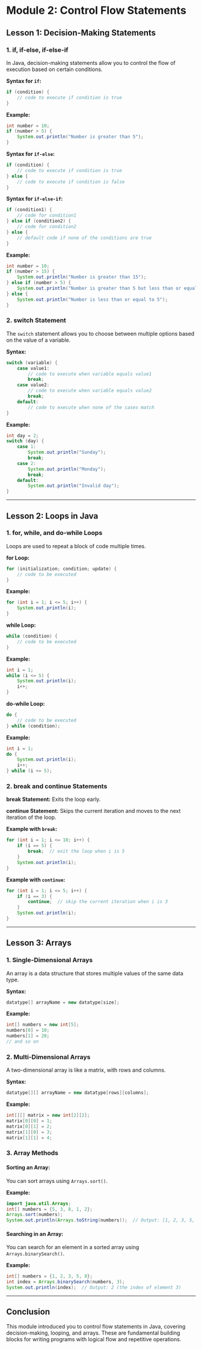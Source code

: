 
# Module 2: Control Flow Statements

## Lesson 1: Decision-Making Statements

### 1. if, if-else, if-else-if

In Java, decision-making statements allow you to control the flow of execution based on certain conditions.

**Syntax for `if`:**
```java
if (condition) {
    // code to execute if condition is true
}
```

**Example:**
```java
int number = 10;
if (number > 5) {
    System.out.println("Number is greater than 5");
}
```

**Syntax for `if-else`:**
```java
if (condition) {
    // code to execute if condition is true
} else {
    // code to execute if condition is false
}
```

**Syntax for `if-else-if`:**
```java
if (condition1) {
    // code for condition1
} else if (condition2) {
    // code for condition2
} else {
    // default code if none of the conditions are true
}
```

**Example:**
```java
int number = 10;
if (number > 15) {
    System.out.println("Number is greater than 15");
} else if (number > 5) {
    System.out.println("Number is greater than 5 but less than or equal to 15");
} else {
    System.out.println("Number is less than or equal to 5");
}
```

### 2. switch Statement

The `switch` statement allows you to choose between multiple options based on the value of a variable.

**Syntax:**
```java
switch (variable) {
    case value1:
        // code to execute when variable equals value1
        break;
    case value2:
        // code to execute when variable equals value2
        break;
    default:
        // code to execute when none of the cases match
}
```

**Example:**
```java
int day = 2;
switch (day) {
    case 1:
        System.out.println("Sunday");
        break;
    case 2:
        System.out.println("Monday");
        break;
    default:
        System.out.println("Invalid day");
}
```

---

## Lesson 2: Loops in Java

### 1. for, while, and do-while Loops

Loops are used to repeat a block of code multiple times.

**for Loop:**
```java
for (initialization; condition; update) {
    // code to be executed
}
```

**Example:**
```java
for (int i = 1; i <= 5; i++) {
    System.out.println(i);
}
```

**while Loop:**
```java
while (condition) {
    // code to be executed
}
```

**Example:**
```java
int i = 1;
while (i <= 5) {
    System.out.println(i);
    i++;
}
```

**do-while Loop:**
```java
do {
    // code to be executed
} while (condition);
```

**Example:**
```java
int i = 1;
do {
    System.out.println(i);
    i++;
} while (i <= 5);
```

### 2. break and continue Statements

**break Statement:** Exits the loop early.

**continue Statement:** Skips the current iteration and moves to the next iteration of the loop.

**Example with `break`:**
```java
for (int i = 1; i <= 10; i++) {
    if (i == 5) {
        break;  // exit the loop when i is 5
    }
    System.out.println(i);
}
```

**Example with `continue`:**
```java
for (int i = 1; i <= 5; i++) {
    if (i == 3) {
        continue;  // skip the current iteration when i is 3
    }
    System.out.println(i);
}
```

---

## Lesson 3: Arrays

### 1. Single-Dimensional Arrays

An array is a data structure that stores multiple values of the same data type.

**Syntax:**
```java
datatype[] arrayName = new datatype[size];
```

**Example:**
```java
int[] numbers = new int[5];
numbers[0] = 10;
numbers[1] = 20;
// and so on
```

### 2. Multi-Dimensional Arrays

A two-dimensional array is like a matrix, with rows and columns.

**Syntax:**
```java
datatype[][] arrayName = new datatype[rows][columns];
```

**Example:**
```java
int[][] matrix = new int[2][2];
matrix[0][0] = 1;
matrix[0][1] = 2;
matrix[1][0] = 3;
matrix[1][1] = 4;
```

### 3. Array Methods

#### Sorting an Array:
You can sort arrays using `Arrays.sort()`.

**Example:**
```java
import java.util.Arrays;
int[] numbers = {5, 3, 8, 1, 2};
Arrays.sort(numbers);
System.out.println(Arrays.toString(numbers));  // Output: [1, 2, 3, 5, 8]
```

#### Searching in an Array:
You can search for an element in a sorted array using `Arrays.binarySearch()`.

**Example:**
```java
int[] numbers = {1, 2, 3, 5, 8};
int index = Arrays.binarySearch(numbers, 3);
System.out.println(index);  // Output: 2 (the index of element 3)
```

---

## Conclusion

This module introduced you to control flow statements in Java, covering decision-making, looping, and arrays. These are fundamental building blocks for writing programs with logical flow and repetitive operations.
